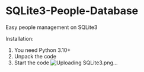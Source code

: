 # SQLite3-People-Database
Easy people management on SQLite3

Installation:
1. You need Python 3.10+
2. Unpack the code
3. Start the code
![Uploading SQLite3.png…]()
